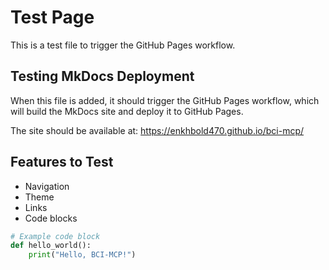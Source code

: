 # Test Page

This is a test file to trigger the GitHub Pages workflow.

## Testing MkDocs Deployment

When this file is added, it should trigger the GitHub Pages workflow, which will build the MkDocs site and deploy it to GitHub Pages.

The site should be available at: https://enkhbold470.github.io/bci-mcp/

## Features to Test

- Navigation
- Theme
- Links
- Code blocks

```python
# Example code block
def hello_world():
    print("Hello, BCI-MCP!")
```